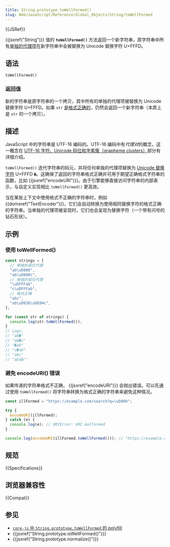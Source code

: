```yaml
---
title: String.prototype.toWellFormed()
slug: Web/JavaScript/Reference/Global_Objects/String/toWellFormed
---
```


{{JSRef}}

{{jsxref("String")}} 值的 **`toWellFormed()`** 方法返回一个新字符串，原字符串中所有[单独的代理项](/zh-CN/docs/Web/JavaScript/Reference/Global_Objects/String#utf-16_字符、unicode_码位和字素簇（grapheme_clusters）)在新字符串中会被替换为 Unicode 替换字符 U+FFFD。

## 语法

```js-nolint
toWellFormed()
```

### 返回值

新的字符串是原字符串的一个拷贝，其中所有的单独的代理项被替换为 Unicode 替换字符 U+FFFD。如果 `str` [是格式正确的](/zh-CN/docs/Web/JavaScript/Reference/Global_Objects/String/isWellFormed)，仍然会返回一个新字符串（本质上是 `str` 的一个拷贝）。

## 描述

JavaScript 中的字符串是 UTF-16 编码的。UTF-16 编码中有*代理对*的概念，这一概念在 [UTF-16 字符、Unicode 码位和字素簇（grapheme clusters）](/zh-CN/docs/Web/JavaScript/Reference/Global_Objects/String#utf-16_字符、unicode_码位和字素簇（grapheme_clusters）)部分有详细介绍。

`toWellFormed()` 迭代字符串的码元，并将任何单独的代理项替换为 [Unicode 替换字符](<https://zh.wikipedia.org/wiki/特殊_(Unicode區段)>) U+FFFD `�`。这确保了返回的字符串格式正确并可用于期望正确格式字符串的函数，比如 {{jsxref("encodeURI")}}。由于引擎能够直接访问字符串的内部表示，与自定义实现相比 `toWellFormed()` 更高效。

当在某些上下文中使用格式不正确的字符串时，例如 {{domxref("TextEncoder")}}，它们会自动转换为使用相同替换字符的格式正确的字符串。当单独的代理项被呈现时，它们也会呈现为替换字符（一个带有问号的钻石形状）。

## 示例

### 使用 toWellFormed()

```js
const strings = [
  // 单独的高位代理
  "ab\uD800",
  "ab\uD800c",
  // 单独的低位代理
  "\uDFFFab",
  "c\uDFFFab",
  // 格式正确
  "abc",
  "ab\uD83D\uDE04c",
];

for (const str of strings) {
  console.log(str.toWellFormed());
}
// Logs:
// "ab�"
// "ab�c"
// "�ab"
// "c�ab"
// "abc"
// "ab😄c"
```

### 避免 encodeURI() 错误

如果传递的字符串格式不正确， {{jsxref("encodeURI")}} 会抛出错误。可以先通过使用 `toWellFormed()` 将字符串转换为格式正确的字符串来避免这种情况。

```js
const illFormed = "https://example.com/search?q=\uD800";

try {
  encodeURI(illFormed);
} catch (e) {
  console.log(e); // URIError: URI malformed
}

console.log(encodeURI(illFormed.toWellFormed())); // "https://example.com/search?q=%EF%BF%BD"
```

## 规范

{{Specifications}}

## 浏览器兼容性

{{Compat}}

## 参见

- [`core-js` 中 `String.prototype.toWellFormed` 的 polyfill](https://github.com/zloirock/core-js#well-formed-unicode-strings)
- {{jsxref("String.prototype.isWellFormed()")}}
- {{jsxref("String.prototype.normalize()")}}
